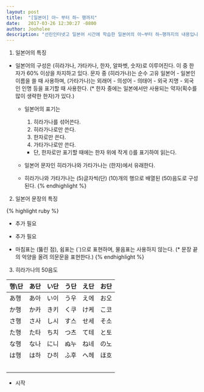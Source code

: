 ```yaml
---
layout: post
title:  "[일본어] 아~ 부터 하~ 행까지"
date:   2017-03-26 12:30:27 -0800
author: Jooholee
description: "선린인터넷고 일본어 시간에 학습한 일본어의 아~부터 하~행까지의 내용입니다."
---
```


1. 일본어의 특징


+ 일본어의 구성은 (히라가나, 가타카나, 한자, 알파벳, 숫자)로 이루어진다. 이 중 한자가 60% 이상을 차지하고 있다. 문자 중 (히라가나)는 순수 고유 일본어 - 일본인 이름을 쓸 때 사용하며, (가타가나)는 외래어 - 의성어 - 의태어 - 외국 지명 - 외국인 인명 등을 표기할 때 사용한다.
    (* 한자 중에는 일본에서만 사용되는 약자(획수를 많이 생략한 한자)가 있다.)

  + 일본어의 표기는
    1. 히라가나를 섞어쓴다.
    2. 히라가나로만 쓴다.
    3. 한자로만 쓴다.
    4. 가타가나로만 쓴다.
    * 단, 한자로만 표기할 때에는 한자 위에 작게 ()를 표기하여 읽는다.

  + 일본어 문자인 히라가나와 가타가나는 (한자)에서 유래한다.

  + 히라가나와 가타가나는 (5)글자씩(단) (10)개의 행으로 배열된 (50)음도로 구성된다.
{% endhighlight %}

2. 일본어 문장의 특징

{% highlight ruby %}
  + 추가 필요

  + 추가 필요

  - 마침표는 (뚫린 점), 쉼표는 (`)으로 표현하며, 물음표는 사용하지 않는다. (* 문장 끝의 억양을 올려 의문문을 표현한다.)
{% endhighlight %}

3. 히라가나의 50음도

| 행\단 | あ단 | い단 | う단 | え단 | お단 |
| :-- | :--: | :--: | :--: | :--: | --: |
|  あ행 | あ아 | い이 | う우 | え에 | お오 |
|  か행 | か카 | き키 | く쿠 | け케 | こ코 |
|  さ행 | さ사 | し시 | す스 | せ세 | そ소 |
|  た행 | た타 | ち치 | つ츠 | て테 | と토 |
|  な행 | な나 | に니 | ぬ누 | ね네 | の노 |
|  は행 | は하 | ひ히 | ふ후 | へ헤 | ほ호 |
|  |  |  |  |  |  |
|  |  |  |  |  |  |
|  |  |  |  |  |  |
|  |  |  |  |  |  |
|  |  |  |  |  |  |


+ 시작

[jekyll-docs]: http://joey914.github.io/home
[jekyll-gh]:   https://github.com/joey914/joey914
[jekyll-talk]: https://talk.joey914.com/
